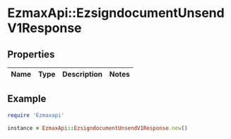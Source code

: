 # EzmaxApi::EzsigndocumentUnsendV1Response

## Properties

| Name | Type | Description | Notes |
| ---- | ---- | ----------- | ----- |

## Example

```ruby
require 'Ezmaxapi'

instance = EzmaxApi::EzsigndocumentUnsendV1Response.new()
```


